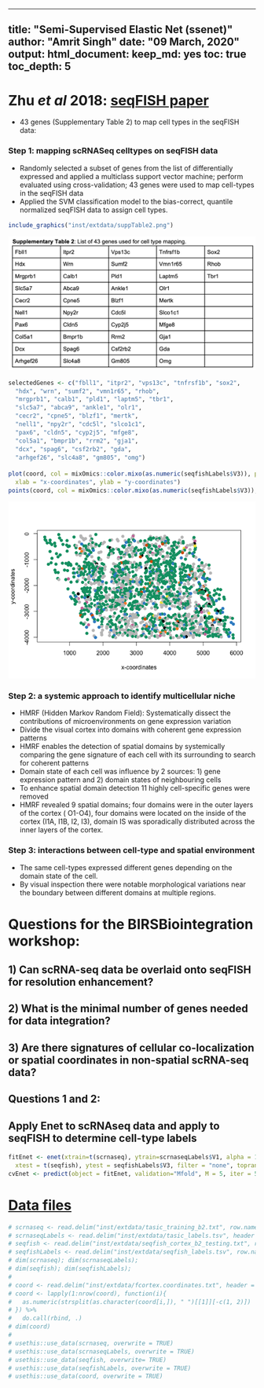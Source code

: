   
---
title: "Semi-Supervised Elastic Net (ssenet)"
author: "Amrit Singh"
date: "09 March, 2020"
output: 
  html_document: 
    keep_md: yes
    toc: true
    toc_depth: 5
---



# Zhu *et al* 2018: [seqFISH paper](https://www.nature.com/articles/nbt.4260)
  * 43 genes (Supplementary Table 2) to map cell types in the seqFISH data:

### Step 1: mapping scRNASeq celltypes on seqFISH data
  * Randomly selected a subset of genes from the list of differentially expressed  and applied a multiclass support vector machine; perform evaluated using cross-validation; 43 genes were used to map cell-types in the seqFISH data
  * Applied the SVM classification model to the bias-correct, quantile normalized seqFISH data to assign cell types.


```r
include_graphics("inst/extdata/suppTable2.png")
```

<img src="inst/extdata/suppTable2.png" width="1286" />

```r
selectedGenes <- c("fbll1", "itpr2", "vps13c", "tnfrsf1b", "sox2",
  "hdx", "wrn", "sumf2", "vmn1r65", "rhob",
  "mrgprb1", "calb1", "pld1", "laptm5", "tbr1",
  "slc5a7", "abca9", "ankle1", "olr1", 
  "cecr2", "cpne5", "blzf1", "mertk",
  "nell1", "npy2r", "cdc5l", "slco1c1",
  "pax6", "cldn5", "cyp2j5", "mfge8",
  "col5a1", "bmpr1b", "rrm2", "gja1",
  "dcx", "spag6", "csf2rb2", "gda",
  "arhgef26", "slc4a8", "gm805", "omg")

plot(coord, col = mixOmics::color.mixo(as.numeric(seqfishLabels$V3)), pch = 21, 
  xlab = "x-coordinates", ylab = "y-coordinates")
points(coord, col = mixOmics::color.mixo(as.numeric(seqfishLabels$V3)), pch = 19)
```

![](README_files/figure-html/unnamed-chunk-1-2.png)<!-- -->

### Step 2: a systemic approach to identify multicellular niche
  * HMRF (Hidden Markov Random Field): Systematically dissect the contributions of microenvironments on gene expression variation
  * Divide the visual cortex into domains with coherent gene expression patterns
  * HMRF enables the detection of spatial domains by systemically comparing the gene signature of each cell with its surrounding to search for coherent patterns
  * Domain state of each cell was influence by 2 sources: 1) gene expression pattern and 2) domain states of neighbouring cells
  * To enhance spatial domain detection 11 highly cell-specific genes were removed
  * HMRF revealed 9 spatial domains; four domains were in the outer layers of the cortex ( O1-O4), four domains were located on the inside of the cortex (I1A, I1B, I2, I3), domain IS was sporadically distributed across the inner layers of the cortex.

### Step 3: interactions between cell-type and spatial environment
  * The same cell-types expressed different genes depending on the domain state of the cell.
  * By visual inspection there were notable morphological variations near the boundary between different domains at multiple regions.

# Questions for the BIRSBiointegration workshop:
## 1) Can scRNA-seq data be overlaid onto seqFISH for resolution enhancement?
## 2) What is the minimal number of genes needed for data integration?
## 3) Are there signatures of cellular co-localization or spatial coordinates in non-spatial scRNA-seq data?

## Questions 1 and 2:

## Apply Enet to scRNAseq data and apply to seqFISH to determine cell-type labels


```r
fitEnet <- enet(xtrain=t(scrnaseq), ytrain=scrnaseqLabels$V1, alpha = 1, lambda = 0.01, family = "multinomial", 
  xtest = t(seqfish), ytest = seqfishLabels$V3, filter = "none", topranked = 50, keepVar = NULL, weights = NULL)
cvEnet <- predict(object = fitEnet, validation="Mfold", M = 5, iter = 5, ncores = 5, progressBar = TRUE)
```




# [Data files](https://github.com/BIRSBiointegration/Hackathon/tree/master/seqFISH)


```r
# scrnaseq <- read.delim("inst/extdata/tasic_training_b2.txt", row.names = 1, header = FALSE)
# scrnaseqLabels <- read.delim("inst/extdata/tasic_labels.tsv", header = FALSE)
# seqfish <- read.delim("inst/extdata/seqfish_cortex_b2_testing.txt", row.names = 1, header = FALSE)
# seqfishLabels <- read.delim("inst/extdata/seqfish_labels.tsv", row.names = 1, header = FALSE)
# dim(scrnaseq); dim(scrnaseqLabels);
# dim(seqfish); dim(seqfishLabels);
# 
# coord <- read.delim("inst/extdata/fcortex.coordinates.txt", header = FALSE)
# coord <- lapply(1:nrow(coord), function(i){
#   as.numeric(strsplit(as.character(coord[i,]), " ")[[1]][-c(1, 2)])
# }) %>% 
#   do.call(rbind, .)
# dim(coord)
# 
# usethis::use_data(scrnaseq, overwrite = TRUE)
# usethis::use_data(scrnaseqLabels, overwrite = TRUE)
# usethis::use_data(seqfish, overwrite= TRUE)
# usethis::use_data(seqfishLabels, overwrite = TRUE)
# usethis::use_data(coord, overwrite = TRUE)
```
